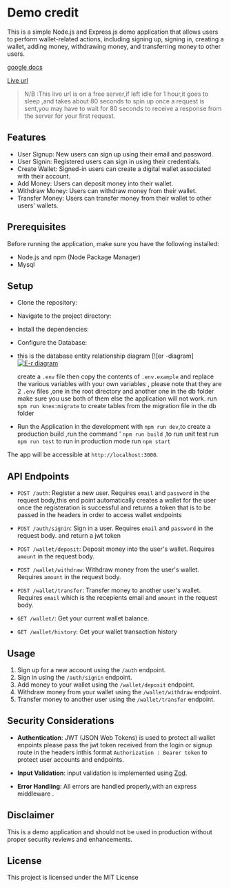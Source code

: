 # Demo credit

This is a simple Node.js and Express.js demo application that allows users to perform wallet-related actions, including signing up, signing in, creating a wallet, adding money, withdrawing money, and transferring money to other users.

[google docs ](https://docs.google.com/document/d/1uGM5Th8crmvjrv0yHxzA4DG8s5MTtrC7hn8K6GF1xVE/edit?usp=sharing "google docs ")

[Live url](https://charles-emmanuel-lendsqr-be-test.onrender.com "live url")

> N/B :This live url is on a free server,if left idle for 1 hour,it goes to sleep ,and takes about 80 seconds to spin up once a request is sent,you may have to wait for 80 seconds to receive a response from the server for your first request.

## Features

- User Signup: New users can sign up using their email and password.
- User Signin: Registered users can sign in using their credentials.
- Create Wallet: Signed-in users can create a digital wallet associated with their account.
- Add Money: Users can deposit money into their wallet.
- Withdraw Money: Users can withdraw money from their wallet.
- Transfer Money: Users can transfer money from their wallet to other users' wallets.

## Prerequisites

Before running the application, make sure you have the following installed:

- Node.js and npm (Node Package Manager)
- Mysql

## Setup

- Clone the repository:

- Navigate to the project directory:

- Install the dependencies:

- Configure the Database:
- this is the database entity relationship diagram [![er -diagram]
  [![E-r diagram](https://res.cloudinary.com/dzm0ntibm/image/upload/v1692939118/Untitled_Workspace_2_df75hk.png "E-r diagram")](https://res.cloudinary.com/dzm0ntibm/image/upload/v1692939118/Untitled_Workspace_2_df75hk.png "E-r diagram")

  create a `.env` file then copy the contents of `.env.example` and replace the various variables with your own variables , please note that they are 2 `.env` files ,one in the root directory and another one in the db folder make sure you use both of them else the application will not work. run `npm run knex:migrate` to create tables from the migration file in the db folder

- Run the Application in the development with `npm run dev`,to create a production build ,run the command ' `npm run build` ,to run unit test run `npm run test` to run in production mode run `npm start`

The app will be accessible at `http://localhost:3000`.

## API Endpoints

- `POST /auth`: Register a new user. Requires `email` and `password` in the request body,this end point automatically creates a wallet for the user once the registeration is successful and returns a token that is to be passed in the headers in order to access wallet endpoints
- `POST /auth/signin`: Sign in a user. Requires `email` and `password` in the request body. and return a jwt token

- `POST /wallet/deposit`: Deposit money into the user's wallet. Requires `amount` in the request body.

- `POST /wallet/withdraw`: Withdraw money from the user's wallet. Requires `amount` in the request body.

- `POST /wallet/transfer`: Transfer money to another user's wallet. Requires `email` which is the recepients email and `amount` in the request body.

- `GET /wallet/`: Get your current wallet balance.

- `GET /wallet/history`: Get your wallet transaction history

## Usage

1. Sign up for a new account using the `/auth` endpoint.
2. Sign in using the `/auth/signin` endpoint.
3. Add money to your wallet using the `/wallet/deposit` endpoint.
4. Withdraw money from your wallet using the `/wallet/withdraw` endpoint.
5. Transfer money to another user using the `/wallet/transfer` endpoint.

## Security Considerations

- **Authentication**: JWT (JSON Web Tokens) is used to protect all wallet enpoints please pass the jwt token received from the login or signup route in the headers inthis format `Authorization : Bearer token` to protect user accounts and endpoints.

- **Input Validation**: input validation is implemented using [Zod](https://zod.dev/ "Zod").
- **Error Handling**: All errors are handled properly,with an express middleware .

## Disclaimer

This is a demo application and should not be used in production without proper security reviews and enhancements.

## License

This project is licensed under the MIT License
